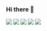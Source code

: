 ### Hi there 👋

![](https://github-profile-summary-cards.vercel.app/api/cards/profile-details?username=kevintsq&theme=github)
![](https://github-profile-summary-cards.vercel.app/api/cards/repos-per-language?username=kevintsq&theme=github)
![](https://github-profile-summary-cards.vercel.app/api/cards/most-commit-language?username=kevintsq&theme=github)
![](https://github-profile-summary-cards.vercel.app/api/cards/stats?username=kevintsq&theme=github)
![](https://github-profile-summary-cards.vercel.app/api/cards/productive-time?username=kevintsq&theme=github)
